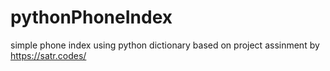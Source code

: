 # pythonPhoneIndex
simple phone index using python dictionary 
based on project assinment by https://satr.codes/ 
